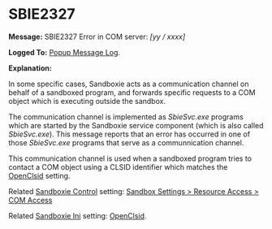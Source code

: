 # SBIE2327


**Message:** SBIE2327 Error in COM server: _[yy / xxxx]_

**Logged To:** [Popup Message Log](PopupMessageLog).

**Explanation:**

In some specific cases, Sandboxie acts as a communication channel on behalf of a sandboxed program, and forwards specific requests to a COM object which is executing outside the sandbox.

The communication channel is implemented as _SbieSvc.exe_ programs which are started by the Sandboxie service component (which is also called _SbieSvc.exe_). This message reports that an error has occurred in one of those _SbieSvc.exe_ programs that serve as a communnication channel.

This communication channel is used when a sandboxed program tries to contact a COM object using a CLSID identifier which matches the [OpenClsid](OpenClsid) setting.

Related [Sandboxie Control](SandboxieControl) setting: [Sandbox Settings > Resource Access > COM Access](ResourceAccessSettings#com)

Related [Sandboxie Ini](SandboxieIni) setting: [OpenClsid](OpenClsid).
